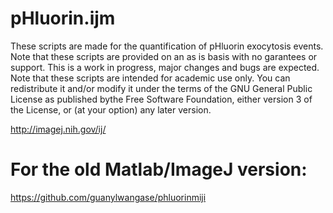 # pHluorin.ijm
These scripts are made for the quantification of pHluorin exocytosis events.
Note that these scripts are provided on an as is basis with no garantees or support. This is a work in progress, major changes and bugs are expected.
Note that these scripts are intended for academic use only. You can redistribute it and/or modify it under the terms of the GNU General Public License as published bythe Free Software Foundation, either version 3 of the License, or (at your option) any later version.

http://imagej.nih.gov/ij/

# For the old Matlab/ImageJ version:
https://github.com/guanylwangase/phluorinmiji

